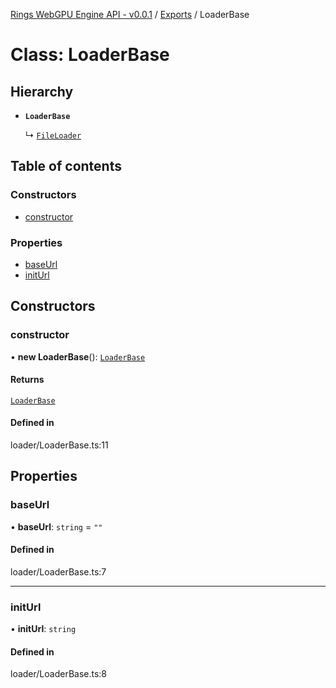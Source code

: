[Rings WebGPU Engine API - v0.0.1](../README.md) / [Exports](../modules.md) / LoaderBase

# Class: LoaderBase

## Hierarchy

- **`LoaderBase`**

  ↳ [`FileLoader`](FileLoader.md)

## Table of contents

### Constructors

- [constructor](LoaderBase.md#constructor)

### Properties

- [baseUrl](LoaderBase.md#baseurl)
- [initUrl](LoaderBase.md#initurl)

## Constructors

### constructor

• **new LoaderBase**(): [`LoaderBase`](LoaderBase.md)

#### Returns

[`LoaderBase`](LoaderBase.md)

#### Defined in

loader/LoaderBase.ts:11

## Properties

### baseUrl

• **baseUrl**: `string` = `""`

#### Defined in

loader/LoaderBase.ts:7

___

### initUrl

• **initUrl**: `string`

#### Defined in

loader/LoaderBase.ts:8
